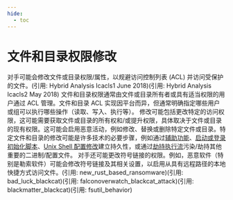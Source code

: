 ```yaml
---
hide:
  - toc
---
```


# 文件和目录权限修改

对手可能会修改文件或目录权限/属性，以规避访问控制列表 (ACL) 并访问受保护的文件。(引用: Hybrid Analysis Icacls1 June 2018)(引用: Hybrid Analysis Icacls2 May 2018) 文件和目录权限通常由文件或目录所有者或具有适当权限的用户通过 ACL 管理。文件和目录 ACL 实现因平台而异，但通常明确指定哪些用户或组可以执行哪些操作（读取、写入、执行等）。  修改可能包括更改特定的访问权限，这可能需要获取文件或目录的所有权和/或提升权限，具体取决于文件或目录的现有权限。这可能会启用恶意活动，例如修改、替换或删除特定文件或目录。特定文件和目录的修改可能是许多技术的必要步骤，例如通过[辅助功能](https://attack.mitre.org/techniques/T1546/008)、[启动或登录初始化脚本](https://attack.mitre.org/techniques/T1037)、[Unix Shell 配置修改](https://attack.mitre.org/techniques/T1546/004)建立持久性，或通过[劫持执行流](https://attack.mitre.org/techniques/T1574)污染/劫持其他重要的二进制/配置文件。  对手还可能更改符号链接的权限。例如，恶意软件（特别是勒索软件）可能会修改符号链接及其相关设置，以启用从具有远程路径的本地快捷方式访问文件。(引用: new_rust_based_ransomware)(引用: bad_luck_blackcat)(引用: falconoverwatch_blackcat_attack)(引用: blackmatter_blackcat)(引用: fsutil_behavior)
